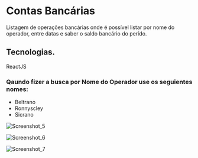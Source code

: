 # Contas Bancárias

Listagem de operações bancárias onde é possível listar por nome do operador, entre datas e saber o saldo bancário do perído.

## Tecnologias.

ReactJS

### Qaundo fizer a busca por Nome do Operador use os seguientes nomes:
 - Beltrano
 - Ronnyscley
 - Sicrano

![Screenshot_5](https://github.com/JoelMaciel/CONTA_BANCARIA_Frontend/assets/77079093/3af5ab41-e0bb-4cb1-8e47-a1256ff71df7)

![Screenshot_6](https://github.com/JoelMaciel/CONTA_BANCARIA_Frontend/assets/77079093/7925dc24-c12f-4b92-a432-20e1589dc507)

![Screenshot_7](https://github.com/JoelMaciel/CONTA_BANCARIA_Frontend/assets/77079093/65991606-7302-458f-a7cf-176ce96cef70)


